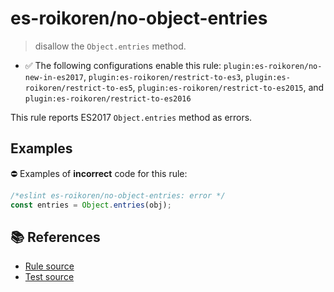 # es-roikoren/no-object-entries
> disallow the `Object.entries` method.

- ✅ The following configurations enable this rule: `plugin:es-roikoren/no-new-in-es2017`, `plugin:es-roikoren/restrict-to-es3`, `plugin:es-roikoren/restrict-to-es5`, `plugin:es-roikoren/restrict-to-es2015`, and `plugin:es-roikoren/restrict-to-es2016`

This rule reports ES2017 `Object.entries` method as errors.

## Examples

⛔ Examples of **incorrect** code for this rule:

```js
/*eslint es-roikoren/no-object-entries: error */
const entries = Object.entries(obj);
```

## 📚 References

- [Rule source](https://github.com/roikoren755/eslint-plugin-es/blob/v0.0.2/src/rules/no-object-entries.ts)
- [Test source](https://github.com/roikoren755/eslint-plugin-es/blob/v0.0.2/tests/src/rules/no-object-entries.ts)
